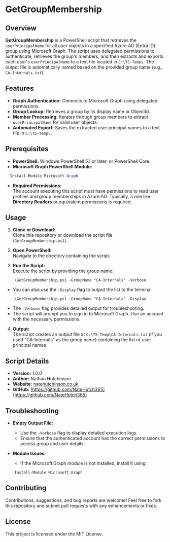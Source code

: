 # GetGroupMembership

## Overview
**GetGroupMembership** is a PowerShell script that retrieves the `userPrincipalName` for all user objects in a specified Azure AD (Entra ID) group using Microsoft Graph. The script uses delegated permissions to authenticate, retrieves the group's members, and then extracts and exports each user's `userPrincipalName` to a text file located in `C:\TS-Temp\`. The output file is automatically named based on the provided group name (e.g., `CA-Internals.txt`).

## Features
- **Graph Authentication:** Connects to Microsoft Graph using delegated permissions.
- **Group Lookup:** Retrieves a group by its display name or ObjectId.
- **Member Processing:** Iterates through group members to extract `userPrincipalName` for valid user objects.
- **Automated Export:** Saves the extracted user principal names to a text file in `C:\TS-Temp\`.

## Prerequisites
- **PowerShell:** Windows PowerShell 5.1 or later, or PowerShell Core.
- **Microsoft Graph PowerShell Module:**
```powershell
  Install-Module Microsoft.Graph
```

- **Required Permissions:**  
  The account executing this script must have permissions to read user profiles and group memberships in Azure AD. Typically, a role like **Directory Readers** or equivalent permissions is required.

## Usage
1. **Clone or Download:**  
   Clone this repository or download the script file (`GetGroupMembership.ps1`).

2. **Open PowerShell:**  
   Navigate to the directory containing the script.

3. **Run the Script:**  
   Execute the script by providing the group name:
```
   .\GetGroupMembership.ps1 -GroupName "CA-Internals" -Verbose
```

   - You can also use the `-Display` flag to output the list to the terminal
```
   .\GetGroupMembership.ps1 -GroupName "CA-Internals" -Display
```
   - The `-Verbose` flag provides detailed output for troubleshooting.
   - The script will prompt you to sign in to Microsoft Graph. Use an account with the necessary permissions.

4. **Output:**  
   The script creates an output file at `C:\TS-Temp\CA-Internals.txt` (if you used "CA-Internals" as the group name) containing the list of user principal names.

## Script Details
- **Version:** 1.0.0
- **Author:** Nathan Hutchinson
- **Website:** [natehutchinson.co.uk](https://natehutchinson.co.uk)
- **GitHub:** [https://github.com/NateHutch365](https://github.com/NateHutch365)

## Troubleshooting
- **Empty Output File:**  
  - Use the `-Verbose` flag to display detailed execution logs.
  - Ensure that the authenticated account has the correct permissions to access group and user details.
  
- **Module Issues:**  
  - If the Microsoft.Graph module is not installed, install it using:
```
    Install-Module Microsoft.Graph
```

## Contributing
Contributions, suggestions, and bug reports are welcome! Feel free to fork this repository and submit pull requests with any enhancements or fixes.

## License
This project is licensed under the MIT License.
